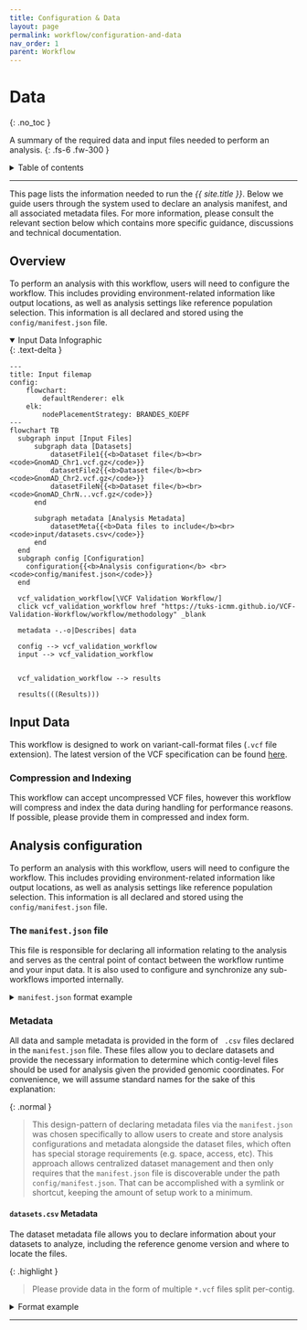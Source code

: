 ```yaml
---
title: Configuration & Data
layout: page
permalink: workflow/configuration-and-data
nav_order: 1
parent: Workflow
---
```


# Data
{: .no_toc }

A summary of the required data and input files needed to perform an analysis.
{: .fs-6 .fw-300 }

<details markdown="block">
  <summary>
    Table of contents
  </summary>
  {: .text-delta }
1. TOC
{:toc}
</details>

---

This page lists the information needed to run the _{{ site.title }}_. Below we guide users through the system used to declare an analysis manifest, and all associated metadata files. For more information, please consult the relevant section below which contains more specific guidance, discussions and technical documentation.

## Overview

To perform an analysis with this workflow, users will need to configure the workflow. This includes providing environment-related information like output locations, as well as analysis settings like reference population selection. This information is all declared and stored using the `config/manifest.json` file.


<details markdown="block" open>
    <summary>Input Data Infographic</summary>
    {: .text-delta }

```mermaid
---
title: Input filemap
config:
    flowchart:
        defaultRenderer: elk
    elk:
        nodePlacementStrategy: BRANDES_KOEPF
---
flowchart TB
  subgraph input [Input Files]
      subgraph data [Datasets]
          datasetFile1{{<b>Dataset file</b><br><code>GnomAD_Chr1.vcf.gz</code>}}
          datasetFile2{{<b>Dataset file</b><br><code>GnomAD_Chr2.vcf.gz</code>}}
          datasetFileN{{<b>Dataset file</b><br><code>GnomAD_ChrN...vcf.gz</code>}}
      end

      subgraph metadata [Analysis Metadata]
          datasetMeta{{<b>Data files to include</b><br><code>input/datasets.csv</code>}}
      end
  end
  subgraph config [Configuration]
    configuration{{<b>Analysis configuration</b> <br><code>config/manifest.json</code>}}
  end

  vcf_validation_workflow[\VCF Validation Workflow/]
  click vcf_validation_workflow href "https://tuks-icmm.github.io/VCF-Validation-Workflow/workflow/methodology" _blank

  metadata -.-o|Describes| data

  config --> vcf_validation_workflow
  input --> vcf_validation_workflow


  vcf_validation_workflow --> results

  results(((Results)))

```

</details>

## Input Data

This workflow is designed to work on variant-call-format files (<code>.vcf</code> file extension). The latest version of the VCF specification can be found [here](https://samtools.github.io/hts-specs/VCFv4.3.pdf).

### Compression and Indexing

This workflow can accept uncompressed VCF files, however this workflow will compress and index the data during handling for performance reasons. If possible, please provide them in compressed and index form.

## Analysis configuration

To perform an analysis with this workflow, users will need to configure the workflow. This includes providing environment-related information like output locations, as well as analysis settings like reference population selection. This information is all declared and stored using the `config/manifest.json` file.

<h3>The <code>manifest.json</code> file</h3>

This file is responsible for declaring all information relating to the analysis and serves as the central point of contact between the workflow runtime and your input data. It is also used to configure and synchronize any sub-workflows imported internally.

<details markdown="block">
  <summary>
    <code>manifest.json</code> format example
  </summary>
  {: .text-delta }

  <dl>
    <dt><b>input</b> <code>&lt;object&gt;</code></dt>
    <dd>
        <dl>
            <dt><b>datasets</b> <code>&lt;Array&lt;str&gt;&gt;</code></dt>
            <dd>A list representing the file-path to the dataset metadata file. Should be suitable for use with the python <code>os.path.join()</code> function.</dd>
            <dt><b>locations</b> <code>&lt;Array&lt;str&gt;&gt;</code></dt>
            <dd>A list representing the file-path to the location metadata file. Should be suitable for use with the python <code>os.path.join()</code> function.</dd>
            <dt><b>samples</b> <code>&lt;Array&lt;str&gt;&gt;</code></dt>
            <dd>A list representing the file-path to the samples metadata file. Should be suitable for use with the python <code>os.path.join()</code> function.</dd>
            <dt><b>transcripts</b> <code>&lt;Array&lt;str&gt;&gt;</code></dt>
            <dd>A list representing the file-path to the transcript metadata file. Should be suitable for use with the python <code>os.path.join()</code> function.</dd>
        </dl>
    </dd>
    <dt><b>output</b> <code>&lt;Array&lt;str&gt;&gt;</code></dt>
    <dd>A list representing a path to a folder where the results of the analtysis should be stored. If the folder does not exist, it will be created.</dd>
    <dt><b>resources</b> <code>&lt;Object&gt;</code></dt>
    <dd>
        <dl>
            <dt><b>reference_genomes</b> <code>&lt;Array&lt;Object&gt;&gt;</code></dt>
            <dd>
                This property should contain a list of objects, where each object describes a reference genome available for use, using teh following properties:
                <dl>
                    <dt><b>name</b> <code>&lt;str&gt;</code></dt>
                    <dd>The name of the reference genome. Should correspond to value used in dataset metadata file.</dd>
                    <dt><b>location</b> <code>&lt;Array&lt;str&gt;&gt;</code></dt>
                    <dd>A list representative the file-path to the reference genome. Should be provided in FASTA format.</dd>
                </dl>
            </dd>
        </dl>
    </dd>
    <dt><b>parameters</b> <code>&lt;Object&gt;</code></dt>
    <dd>
        <dl>
            <dt><b>fishers-test</b> <code>&lt;object&gt;</code></dt>
            <dd>
            <dl>
                <dt><i><b>cluster_name</b>*</i> <code>&lt;str&gt;</code></dt>
                <dd>The name of the cluster-level declared in your sample metadata file for which you would like to declare a reference population. This population will be used to conduct pair-wise testing against all remaining populations in the column respectively.</dd>
            </dl>
            </dd>
        </dl>
    </dd>
  </dl>

  ```json
  {
    "input": {
        "datasets": [
            "/",
            "path",
            "to",
            "my",
            "dataset",
            "metadata"
        ]
    },
    "output": [
        "/",
        "path",
        "to",
        "my",
        "output",
        "location"
    ],
    "resources": {
        "reference_genomes": [
            {
                "name": "",
                "location": [
                    "/",
                    "path",
                    "to",
                    "my",
                    "reference",
                    "genome"
                ]
            }
        ]
    }
}
  ```
</details>

### Metadata

All data and sample metadata is provided in the form of ` .csv` files declared in the `manifest.json` file. These files allow you to declare datasets and provide the necessary information to determine which contig-level files should be used for analysis given the provided genomic coordinates. For convenience, we will assume standard names for the sake of this explanation:

{: .normal }
> This design-pattern of declaring metadata files via the `manifest.json` was chosen specifically to allow users to create and store analysis configurations and metadata alongside the dataset files, which often has special storage requirements (e.g. space, access, etc). This approach allows centralized dataset management and then only requires that the `manifest.json` file is discoverable under the path `config/manifest.json`. That can be accomplished with a symlink or shortcut, keeping the amount of setup work to a minimum.


#### <code>datasets.csv</code> Metadata

The dataset metadata file allows you to declare information about your datasets to analyze, including the reference genome version and where to locate the files.

{: .highlight }
> Please provide data in the form of multiple <code>*.vcf</code> files split per-contig.

<details markdown="block">
  <summary>
    Format example
  </summary>
  {: .text-delta }

<dl class="def-wide">
  <dt><b>dataset_name</b> <code>&lt;str&gt;</code></dt>
  <dd>The name of the dataset. This value will be used as a universal accessor for that dataset and any information relating to it. This means that any output files will use this value to determine things like filenames, etc. It is also used to connect other metadata to this dataset computationally, E.g. sample-level information.
  
  <br><b><i>E.g.</b> <code>1000G</code></i></dd>
  
  <dt><b>reference_genome</b> <code>&lt;str&gt;</code></dt>
  <dd>An <code>enum</code> indicating which reference genome version this dataset has been called on.
  
  <br><b><i>E.g.</b> <code>GRCh37</code> or <code>GRCh38</code></i></dd>
  
  <dt><b>file</b> <code>&lt;file_path&gt;</code></dt>
  <dd>A file path indicating the location of the dataset to be used in the analysis.
  
  <br><b><i>E.g.</b> <code>GRCh37</code> or <code>GRCh38</code></i></dd>
</dl>

| **dataset_name** | **reference_genome** | **file**                                                    |
| :--------------- | :------------------- | :---------------------------------------------------------- |
| HG002            | GRCh38               | `/nlustre/users/graeme/PUBLIC/GenomeInABottle/HG002.vcf.gz` |
| HG002            | GRCh38               | `/nlustre/users/graeme/PUBLIC/GenomeInABottle/HG002.vcf.gz` |
| HG002            | GRCh38               | `/nlustre/users/graeme/PUBLIC/GenomeInABottle/HG002.vcf.gz` |

</details>

---











<!-- 

### Dataset Subdivisions

The VCF files provided for analysis should be split by contigs. This convention reduces unnecessary processing times associated with genomic content that is not relevant to the coordinates being targeted.

###  VCF Compression and Indexing

VCF datasets are often quite large in uncompressed form. These files are text-based, and require parsing that reduces I/O performance. They are prone to large sizes by nature, and can contain variable-length annotation columns. For these reasons, this workflow has been configured to convert to remove annotation columns, and perform BGZip-compression and tabix-indexing for the sake of computational efficiency.


{: .normal }
> <b>Block Compression</b> is a non-standard type of compression. This means it is not the same as the default compression type used on Windows or MacOS. At a high level, it is used to compress files in a series of blocks or chunks. It is typically used in tandem with some kind of index, to enable targeted decompression and access of specific records. This eliminates the need to decompress the whole file.
>
> In computational biology applications, block-compression is combined with a <b>Tabix Index</b> to record the coordinate coverage/bounds in each compressed block. This allows targeted decompression of spesific regions for analysis, as opposed to having to parse the entire file until the requested coordinates are found.
>
> Both block-compression and tabix indexing are provided by [SamTools](http://www.htslib.org/doc/bgzip.html).

## Metadata Declarations

To run the _{{ site.title }}_, you will need to provide some additional contextual information. All metadata is provided in the form of appropriately named ` .csv` files located in the `input` directory.

{: .normal-title }
> Case sensitivity
>
> The following metadata declaration files use _**case-sensitive column names**_.

---

<h3><code>datasets.csv</code></h3>

The `datasets.csv` file allows you to declare datasets and provide the necessary dataset-level information for use in this pipeline.

<details markdown="block">
    <summary><code>datasets.csv</code> format example</summary>
    {: .text-delta }
    
<dl class="def-wide">
  <dt>dataset_name <code>&lt;str&gt;</code></dt>
  <dd>The name of the dataset. This value will be used as a universal accessor for that dataset and any information relating to it. This means that any output files will use this value to determine things like filenames, etc. It is also used to connect other metadata to this dataset computationally, E.g. sample-level information.
  
  <br><strong><i>E.g. <code>1000G</code></i></strong></dd>
  
  <dt>reference_genome <code>&lt;str&gt;</code></dt>
  <dd>An <code>enum</code> indicating which reference genome version this dataset has been called on.
  
  <br><strong><i>E.g. <code>GRCh37</code> or <code>GRCh38</code></i></strong></dd>
  
  <dt>file <code>&lt;file_path&gt;</code></dt>
  <dd>A file path indicating the location of the dataset to be used in the analysis.
  
  <br><strong><i>E.g. <code>GRCh37</code> or <code>GRCh38</code></i></strong></dd>
</dl>

| **dataset_name** | **reference_genome** | **file**                                                    |
| :--------------- | :------------------- | :---------------------------------------------------------- |
| HG002            | GRCh38               | `/nlustre/users/graeme/PUBLIC/GenomeInABottle/HG002.vcf.gz` |
| HG002            | GRCh38               | `/nlustre/users/graeme/PUBLIC/GenomeInABottle/HG002.vcf.gz` |
| HG002            | GRCh38               | `/nlustre/users/graeme/PUBLIC/GenomeInABottle/HG002.vcf.gz` |

</details> -->
